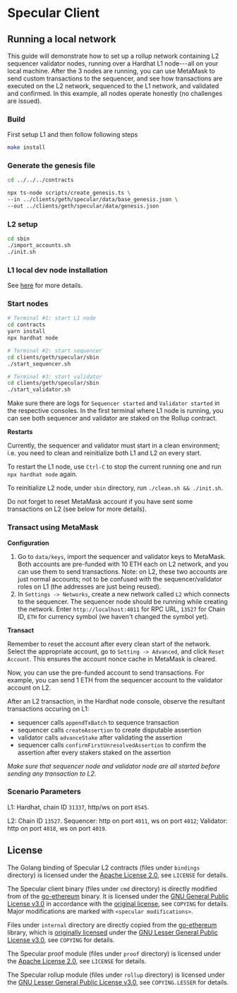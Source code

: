 # Specular Client

## Running a local network

This guide will demonstrate how to set up a rollup network containing L2 sequencer validator nodes, running over a Hardhat L1 node---all on your local machine.
After the 3 nodes are running, you can use MetaMask to send custom transactions to the sequencer, and see how transactions are executed on the L2 network, sequenced to the L1 network, and validated and confirmed.
In this example, all nodes operate honestly (no challenges are issued).

### Build

First setup L1 and then follow following steps
```sh
make install
```

### Generate the genesis file

```sh
cd ../../../contracts

npx ts-node scripts/create_genesis.ts \ 
--in ../clients/geth/specular/data/base_genesis.json \
--out ../clients/geth/specular/data/genesis.json
```

### L2 setup

```sh
cd sbin
./import_accounts.sh
./init.sh
```

### L1 local dev node installation

See [here](https://github.com/SpecularL2/specular/tree/main/contracts) for more details.

### Start nodes

```sh
# Terminal #1: start L1 node
cd contracts
yarn install
npx hardhat node

# Terminal #2: start sequencer
cd clients/geth/specular/sbin
./start_sequencer.sh

# Terminal #3: start validator
cd clients/geth/specular/sbin
./start_validator.sh
```

Make sure there are logs for `Sequencer started` and `Validator started` in the respective consoles.
In the first terminal where L1 node is running, you can see both sequencer and validator are staked on the Rollup contract.

**Restarts**

Currently, the sequencer and validator must start in a clean environment; i.e. you need to clean and reinitialize both L1 and L2 on every start.

To restart the L1 node, use `Ctrl-C` to stop the current running one and run `npx hardhat node` again.

To reinitialize L2 node, under `sbin` directory, run `./clean.sh && ./init.sh`.

Do not forget to reset MetaMask account if you have sent some transactions on L2 (see below for more details).

### Transact using MetaMask

**Configuration**

1. Go to `data/keys`, import the sequencer and validator keys to MetaMask.
Both accounts are pre-funded with 10 ETH each on L2 network, and you can use them to send transactions. Note: on L2, these two accounts are just normal accounts; not to be confused with the sequencer/validator roles on L1 (the addresses are just being reused).
2. In `Settings -> Networks`, create a new network called `L2` which connects to the sequencer.
The sequencer node should be running while creating the network.
Enter `http://localhost:4011` for RPC URL, `13527` for Chain ID, `ETH` for currency symbol (we haven't changed the symbol yet).

**Transact**

Remember to reset the account after every clean start of the network.
Select the appropriate account, go to `Setting -> Advanced`, and click `Reset Account`.
This ensures the account nonce cache in MetaMask is cleared.

Now, you can use the pre-funded account to send transactions.
For example, you can send 1 ETH from the sequencer account to the validator account on L2.

After an L2 transaction, in the Hardhat node console, observe the resultant transactions occuring on L1:
- sequencer calls `appendTxBatch` to sequence transaction
- sequencer calls `createAssertion` to create disputable assertion
- validator calls `advanceStake` after validating the assertion
- sequencer calls `confirmFirstUnresolvedAssertion` to confirm the assertion after every stakers staked on the assertion

*Make sure that sequencer node and validator node are all started before sending any transaction to L2.*

### Scenario Parameters

L1: Hardhat, chain ID `31337`, http/ws on port `8545`.

L2: Chain ID `13527`. Sequencer: http on port `4011`, ws on port `4012`; Validator: http on port `4018`, ws on port `4019`.

## License

The Golang binding of Specular L2 contracts (files under `bindings` directory) is licensed under the [Apache License 2.0](https://www.apache.org/licenses/LICENSE-2.0), see `LICENSE` for details.

The Specular client binary (files under `cmd` directory) is directly modified from of the [go-ethereum](https://github.com/ethereum/go-ethereum) binary. It is licensed under the [GNU General Public License v3.0](https://www.gnu.org/licenses/gpl-3.0.en.html) in accordance with the [original license](https://github.com/ethereum/go-ethereum/blob/master/COPYING), see `COPYING` for details. Major modifications are marked with `<specular modifications>`.

Files under `internal` directory are directly copied from the [go-ethereum](https://github.com/ethereum/go-ethereum) library, which is [originally licensed](https://github.com/ethereum/go-ethereum/blob/master/COPYING.LESSER) under the [GNU Lesser General Public License v3.0](https://www.gnu.org/licenses/lgpl-3.0.en.html), see `COPYING` for details.

The Specular proof module (files under `proof` directory) is licensed under the [Apache License 2.0](https://www.apache.org/licenses/LICENSE-2.0), see `LICENSE` for details.

The Specular rollup module (files under `rollup` directory) is licensed under the [GNU Lesser General Public License v3.0](https://www.gnu.org/licenses/lgpl-3.0.en.html), see `COPYING.LESSER` for details.
